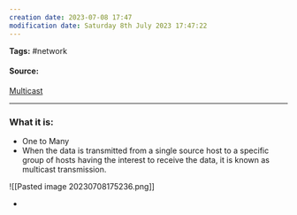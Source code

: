 ```yaml
---
creation date: 2023-07-08 17:47
modification date: Saturday 8th July 2023 17:47:22
---
```


**Tags:** #network 

#### Source:
[Multicast](https://www.tutorialspoint.com/unicast-broadcast-and-multicast-in-computer-networks)

--------------------------------------

### What it is:

* One to Many
* When the data is transmitted from a single source host to a specific group of hosts having the interest to receive the data, it is known as multicast transmission.

![[Pasted image 20230708175236.png]]

* 
